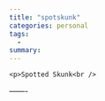 ```yaml
---
title: "spotskunk"
categories: personal
tags:
  -
summary: 
---
```

	<p>Spotted Skunk<br />
&#8212;&#8212;-</p>
